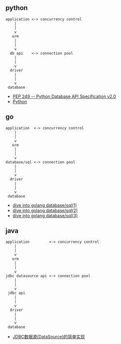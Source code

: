 ## python

```
application <-> concurrency control
    |
    |
    v
   orm
    |
    |
    v
  db api    <-> connection pool
    |
    |
    v
  driver 
    |
    |
    v
 database
```

- [PEP 249 -- Python Database API Specification v2.0](https://www.python.org/dev/peps/pep-0249/)
- [Python](https://wiki.postgresql.org/wiki/Python)

## go

```
application  <-> concurrency control
    |
    |
    v
   orm
    |
    |
    v
database/sql <-> connection pool
    |
    |
    v
  driver
    |
    |
    v
 database
```

- [dive into golang database/sql(1)](https://www.jianshu.com/p/3b0b3a4c83da)
- [dive into golang database/sql(2)](https://www.jianshu.com/p/807257fcb985)
- [dive into golang database/sql(3)](https://www.jianshu.com/p/cd8cee3d7fc3)

## java

```
application         <-> concurrency control
    |
    |
    v
   orm
    |
    |
    v
jdbc datasource api <-> connection pool
    |
    |
    v
 jdbc api
    |
    |
	v
  driver
    |
    |
    v
 database
```

- [JDBC数据源(DataSource)的简单实现](http://blog.51cto.com/lavasoft/265073)